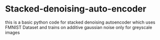 # Stacked-denoising-auto-encoder
this is a basic python code for stacked denoising autoencoder which
uses FMNIST Dataset and trains on additive gaussian noise
only for greyscale images
